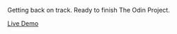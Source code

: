 Getting back on track. Ready to finish The Odin Project.

[Live Demo](https://realsarius.github.io/odin-recipes)
